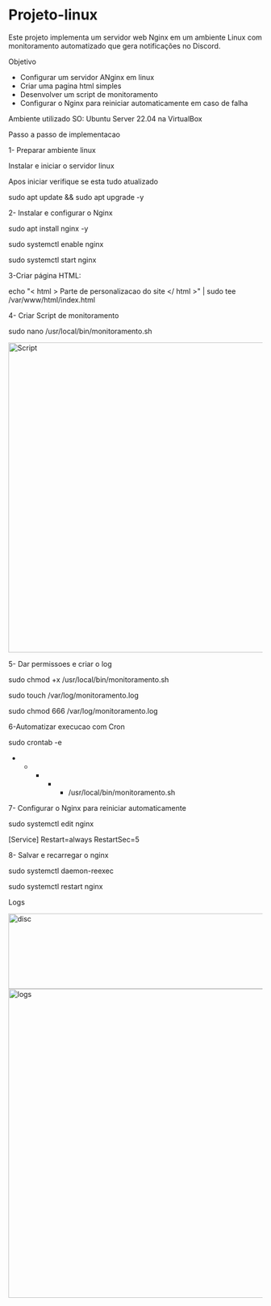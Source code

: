 # Projeto-linux
Este projeto implementa um servidor web Nginx em um ambiente Linux com monitoramento automatizado que gera notificações no Discord.

Objetivo
- Configurar um servidor ANginx em linux
- Criar uma pagina html simples
- Desenvolver um script de monitoramento
- Configurar o Nginx para reiniciar automaticamente em caso de falha

Ambiente utilizado
SO: Ubuntu Server 22.04 na VirtualBox

Passo a passo de implementacao

1- Preparar ambiente linux

Instalar e iniciar o servidor linux

Apos iniciar verifique se esta tudo atualizado

sudo apt update && sudo apt upgrade -y

2- Instalar e configurar o Nginx

sudo apt install nginx -y

sudo systemctl enable nginx

sudo systemctl start nginx

3-Criar página HTML:

echo "< html > Parte de personalizacao do site </ html >" | sudo tee /var/www/html/index.html

4- Criar Script de monitoramento

sudo nano /usr/local/bin/monitoramento.sh

<img width="812" height="613" alt="Script" src="https://github.com/user-attachments/assets/3848de29-87fa-4b0a-8f71-fd9c1ad82786" />

5- Dar permissoes e criar o log

sudo chmod +x /usr/local/bin/monitoramento.sh

sudo touch /var/log/monitoramento.log

sudo chmod 666 /var/log/monitoramento.log

6-Automatizar execucao com Cron

sudo crontab -e

* * * * * /usr/local/bin/monitoramento.sh
   
7- Configurar o Nginx para reiniciar automaticamente

sudo systemctl edit nginx

[Service]
Restart=always
RestartSec=5

8- Salvar e recarregar o nginx

sudo systemctl daemon-reexec

sudo systemctl restart nginx

Logs


<img width="684" height="149" alt="disc" src="https://github.com/user-attachments/assets/61840cf3-157c-49f2-806b-4c8423c57467" />

<img width="815" height="611" alt="logs" src="https://github.com/user-attachments/assets/1ecf737f-51d4-4f56-8c2a-6f8a74677591" />

    
